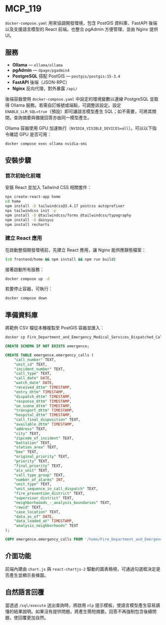 # MCP_119

`docker-compose.yaml` 用來協調開發環境，包含 PostGIS 資料庫、FastAPI 後端以及支援語言模型的 React 前端。也整合 pgAdmin 方便管理，並由 Nginx 提供 UI。

## 服務

- **Ollama** — `ollama/ollama`
- **pgAdmin** — `dpage/pgadmin4`
- **PostgreSQL** 搭配 PostGIS — `postgis/postgis:15-3.4`
- **FastAPI** 後端（JSON-RPC）
- **Nginx** 反向代理，對外暴露 `/api/`

後端容器使用 `docker-compose.yaml` 中設定的環境變數以連線 PostgreSQL 並取得 Ollama 服務。若需自訂帳號或端點，可調整該設定。設定 `ENABLE_LLM_SQL=true`（預設）即可讓語言模型產生 SQL；如不需要，可將其關閉。查詢摘要與備援回答亦由同一模型產生。

Ollama 容器使用 GPU 加速執行（`NVIDIA_VISIBLE_DEVICES=all`）。可以以下指令確認 GPU 是否可用：

```bash
docker compose exec ollama nvidia-smi
```

## 安裝步驟

### 首次初始化前端
安裝 React 並加入 Tailwind CSS 相關套件：

```bash
npx create-react-app home
cd home
npm install -D tailwindcss@3.4.17 postcss autoprefixer
npx tailwindcss init -p
npm install -D @tailwindcss/forms @tailwindcss/typography
npm install -D daisyui
npm install recharts
```

### 建立 React 應用
在啟動整個開發環境前，先建立 React 應用，讓 Nginx 能供應靜態檔案：

```bash
(cd frontend/home && npm install && npm run build)
```

 接著啟動所有服務：

```bash
docker compose up -d
```

 若要停止容器，可執行：

```bash
docker compose down
```

## 準備資料庫

將範例 CSV 檔從本機複製至 PostGIS 容器並匯入：

```bash
docker cp Fire_Department_and_Emergency_Medical_Services_Dispatched_Calls_for_Service_20250512.csv postgis:/home
```

```sql
CREATE SCHEMA IF NOT EXISTS emergence;

CREATE TABLE emergence.emergency_calls (
    "call_number" TEXT,
    "unit_id" TEXT,
    "incident_number" TEXT,
    "call_type" TEXT,
    "call_date" DATE,
    "watch_date" DATE,
    "received_dttm" TIMESTAMP,
    "entry_dttm" TIMESTAMP,
    "dispatch_dttm" TIMESTAMP,
    "response_dttm" TIMESTAMP,
    "on_scene_dttm" TIMESTAMP,
    "transport_dttm" TIMESTAMP,
    "hospital_dttm" TIMESTAMP,
    "call_final_disposition" TEXT,
    "available_dttm" TIMESTAMP,
    "address" TEXT,
    "city" TEXT,
    "zipcode_of_incident" TEXT,
    "battalion" TEXT,
    "station_area" TEXT,
    "box" TEXT,
    "original_priority" TEXT,
    "priority" TEXT,
    "final_priority" TEXT,
    "als_unit" TEXT,
    "call_type_group" TEXT,
    "number_of_alarms" INT,
    "unit_type" TEXT,
    "unit_sequence_in_call_dispatch" TEXT,
    "fire_prevention_district" TEXT,
    "supervisor_district" TEXT,
    "neighborhooods_-_analysis_boundaries" TEXT,
    "rowid" TEXT,
    "case_location" TEXT,
    "data_as_of" DATE,
    "data_loaded_at" TIMESTAMP,
    "analysis_neighborhoods" TEXT
);

COPY emergence.emergency_calls FROM '/home/Fire_Department_and_Emergency_Medical_Services_Dispatched_Calls_for_Service_20250512.csv' WITH (FORMAT csv, HEADER true);
```

## 介面功能

前端內建由 `chart.js` 與 `react-chartjs-2` 驅動的圖表檢視，可通過勾選框決定是否產生並顯示長條圖。

## 自然語言回覆

當透過 `/sql/execute` 送出查詢時，將啟用 `nlp` 提示模板，使語言模型產生容易讀懂的結果說明。如果沒有提供問題，將產生簡短摘要。回答不再強制包含後續問題，使回覆更加自然。
